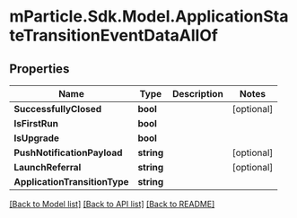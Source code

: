 # mParticle.Sdk.Model.ApplicationStateTransitionEventDataAllOf
## Properties

Name | Type | Description | Notes
------------ | ------------- | ------------- | -------------
**SuccessfullyClosed** | **bool** |  | [optional] 
**IsFirstRun** | **bool** |  | 
**IsUpgrade** | **bool** |  | 
**PushNotificationPayload** | **string** |  | [optional] 
**LaunchReferral** | **string** |  | [optional] 
**ApplicationTransitionType** | **string** |  | 

[[Back to Model list]](../README.md#documentation-for-models) [[Back to API list]](../README.md#documentation-for-api-endpoints) [[Back to README]](../README.md)


